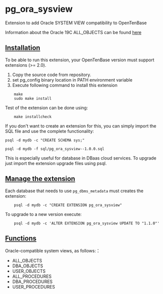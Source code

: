 # pg_ora_sysview

Extension to add Oracle SYSTEM VIEW compatibility to OpenTenBase

Information about the Oracle 19C ALL_OBJECTS can be found [here](https://docs.oracle.com/en/database/oracle/oracle-database/19/refrn/ALL_OBJECTS.html)


## [Installation](#installation)
To be able to run this extension, your OpenTenBase version must support extensions (>= 2.0).

1. Copy the source code from repository.
2. set pg_config binary location in PATH environment variable
3. Execute following command to install this extension

```
    make
    sudo make install
```
Test of the extension can be done using:
```
    make installcheck
```
If you don't want to create an extension for this, you can simply import the SQL file and use the complete functionality:
```
psql -d mydb -c "CREATE SCHEMA sys;"

psql -d mydb -f sql/pg_ora_sysview--1.0.0.sql
```
This is especially useful for database in DBaas cloud services. To upgrade just import the extension upgrade files using psql.

## [Manage the extension](#manage-the-extension)

Each database that needs to use `pg_dbms_metadata` must creates the extension:
```
    psql -d mydb -c "CREATE EXTENSION pg_ora_sysview"
```

To upgrade to a new version execute:
```
    psql -d mydb -c 'ALTER EXTENSION pg_ora_sysview UPDATE TO "1.1.0"'
```

## [Functions](#functions)
Oracle-compatible system views, as follows:：

* ALL_OBJECTS
* DBA_OBJECTS
* USER_OBJECTS
* ALL_PROCEDURES
* DBA_PROCEDURES
* USER_PROCEDURES